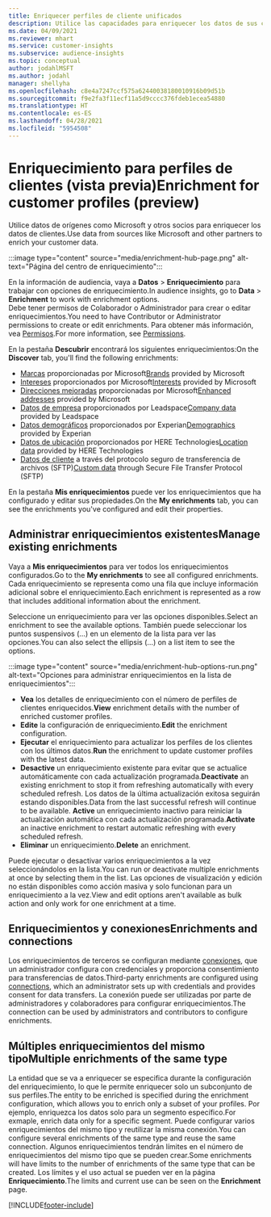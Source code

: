 ```yaml
---
title: Enriquecer perfiles de cliente unificados
description: Utilice las capacidades para enriquecer los datos de sus clientes.
ms.date: 04/09/2021
ms.reviewer: mhart
ms.service: customer-insights
ms.subservice: audience-insights
ms.topic: conceptual
author: jodahlMSFT
ms.author: jodahl
manager: shellyha
ms.openlocfilehash: c8e4a7247ccf575a62440038180010916b09d51b
ms.sourcegitcommit: f9e2fa3f11ecf11a5d9cccc376fdeb1ecea54880
ms.translationtype: HT
ms.contentlocale: es-ES
ms.lasthandoff: 04/28/2021
ms.locfileid: "5954508"
---
```

# <a name="enrichment-for-customer-profiles-preview"></a><span data-ttu-id="17316-103">Enriquecimiento para perfiles de clientes (vista previa)</span><span class="sxs-lookup"><span data-stu-id="17316-103">Enrichment for customer profiles (preview)</span></span>

<span data-ttu-id="17316-104">Utilice datos de orígenes como Microsoft y otros socios para enriquecer los datos de clientes.</span><span class="sxs-lookup"><span data-stu-id="17316-104">Use data from sources like Microsoft and other partners to enrich your customer data.</span></span>

:::image type="content" source="media/enrichment-hub-page.png" alt-text="Página del centro de enriquecimiento":::

<span data-ttu-id="17316-106">En la información de audiencia, vaya a **Datos** > **Enriquecimiento** para trabajar con opciones de enriquecimiento.</span><span class="sxs-lookup"><span data-stu-id="17316-106">In audience insights, go to **Data** > **Enrichment** to work with enrichment options.</span></span>    
<span data-ttu-id="17316-107">Debe tener permisos de Colaborador o Administrador para crear o editar enriquecimientos.</span><span class="sxs-lookup"><span data-stu-id="17316-107">You need to have Contributor or Administrator permissions to create or edit enrichments.</span></span> <span data-ttu-id="17316-108">Para obtener más información, vea [Permisos](permissions.md).</span><span class="sxs-lookup"><span data-stu-id="17316-108">For more information, see [Permissions](permissions.md).</span></span>

<span data-ttu-id="17316-109">En la pestaña **Descubrir** encontrará los siguientes enriquecimientos:</span><span class="sxs-lookup"><span data-stu-id="17316-109">On the **Discover** tab, you'll find the following enrichments:</span></span>

- <span data-ttu-id="17316-110">[Marcas](enrichment-microsoft.md) proporcionadas por Microsoft</span><span class="sxs-lookup"><span data-stu-id="17316-110">[Brands](enrichment-microsoft.md) provided by Microsoft</span></span>
- <span data-ttu-id="17316-111">[Intereses](enrichment-microsoft.md) proporcionados por Microsoft</span><span class="sxs-lookup"><span data-stu-id="17316-111">[Interests](enrichment-microsoft.md) provided by Microsoft</span></span>
- <span data-ttu-id="17316-112">[Direcciones mejoradas](enrichment-enhanced-addresses.md) proporcionadas por Microsoft</span><span class="sxs-lookup"><span data-stu-id="17316-112">[Enhanced addresses](enrichment-enhanced-addresses.md) provided by Microsoft</span></span>
- <span data-ttu-id="17316-113">[Datos de empresa](enrichment-leadspace.md) proporcionados por Leadspace</span><span class="sxs-lookup"><span data-stu-id="17316-113">[Company data](enrichment-leadspace.md) provided by Leadspace</span></span>
- <span data-ttu-id="17316-114">[Datos demográficos](enrichment-experian.md) proporcionados por Experian</span><span class="sxs-lookup"><span data-stu-id="17316-114">[Demographics](enrichment-experian.md) provided by Experian</span></span>
- <span data-ttu-id="17316-115">[Datos de ubicación](enrichment-here.md) proporcionados por HERE Technologies</span><span class="sxs-lookup"><span data-stu-id="17316-115">[Location data](enrichment-here.md) provided by HERE Technologies</span></span>
- <span data-ttu-id="17316-116">[Datos de cliente](enrichment-SFTP-custom-import.md) a través del protocolo seguro de transferencia de archivos (SFTP)</span><span class="sxs-lookup"><span data-stu-id="17316-116">[Custom data](enrichment-SFTP-custom-import.md) through Secure File Transfer Protocol (SFTP)</span></span>

<span data-ttu-id="17316-117">En la pestaña **Mis enriquecimientos** puede ver los enriquecimientos que ha configurado y editar sus propiedades.</span><span class="sxs-lookup"><span data-stu-id="17316-117">On the **My enrichments** tab, you can see the enrichments you've configured and edit their properties.</span></span>

## <a name="manage-existing-enrichments"></a><span data-ttu-id="17316-118">Administrar enriquecimientos existentes</span><span class="sxs-lookup"><span data-stu-id="17316-118">Manage existing enrichments</span></span>

<span data-ttu-id="17316-119">Vaya a **Mis enriquecimientos** para ver todos los enriquecimientos configurados.</span><span class="sxs-lookup"><span data-stu-id="17316-119">Go to the **My enrichments** to see all configured enrichments.</span></span> <span data-ttu-id="17316-120">Cada enriquecimiento se representa como una fila que incluye información adicional sobre el enriquecimiento.</span><span class="sxs-lookup"><span data-stu-id="17316-120">Each enrichment is represented as a row that includes additional information about the enrichment.</span></span>

<span data-ttu-id="17316-121">Seleccione un enriquecimiento para ver las opciones disponibles.</span><span class="sxs-lookup"><span data-stu-id="17316-121">Select an enrichment to see the available options.</span></span> <span data-ttu-id="17316-122">También puede seleccionar los puntos suspensivos (...) en un elemento de la lista para ver las opciones.</span><span class="sxs-lookup"><span data-stu-id="17316-122">You can also select the ellipsis (...) on a list item to see the options.</span></span>

:::image type="content" source="media/enrichment-hub-options-run.png" alt-text="Opciones para administrar enriquecimientos en la lista de enriquecimientos":::

- <span data-ttu-id="17316-124">**Vea** los detalles de enriquecimiento con el número de perfiles de clientes enriquecidos.</span><span class="sxs-lookup"><span data-stu-id="17316-124">**View** enrichment details with the number of enriched customer profiles.</span></span>
- <span data-ttu-id="17316-125">**Edite** la configuración de enriquecimiento.</span><span class="sxs-lookup"><span data-stu-id="17316-125">**Edit** the enrichment configuration.</span></span>
- <span data-ttu-id="17316-126">**Ejecutar** el enriquecimiento para actualizar los perfiles de los clientes con los últimos datos.</span><span class="sxs-lookup"><span data-stu-id="17316-126">**Run** the enrichment to update customer profiles with the latest data.</span></span>
- <span data-ttu-id="17316-127">**Desactive** un enriquecimiento existente para evitar que se actualice automáticamente con cada actualización programada.</span><span class="sxs-lookup"><span data-stu-id="17316-127">**Deactivate** an existing enrichment to stop it from refreshing automatically with every scheduled refresh.</span></span> <span data-ttu-id="17316-128">Los datos de la última actualización exitosa seguirán estando disponibles.</span><span class="sxs-lookup"><span data-stu-id="17316-128">Data from the last successful refresh will continue to be available.</span></span> <span data-ttu-id="17316-129">**Active** un enriquecimiento inactivo para reiniciar la actualización automática con cada actualización programada.</span><span class="sxs-lookup"><span data-stu-id="17316-129">**Activate** an inactive enrichment to restart automatic refreshing with every scheduled refresh.</span></span>
- <span data-ttu-id="17316-130">**Eliminar** un enriquecimiento.</span><span class="sxs-lookup"><span data-stu-id="17316-130">**Delete** an enrichment.</span></span>

<span data-ttu-id="17316-131">Puede ejecutar o desactivar varios enriquecimientos a la vez seleccionándolos en la lista.</span><span class="sxs-lookup"><span data-stu-id="17316-131">You can run or deactivate multiple enrichments at once by selecting them in the list.</span></span> <span data-ttu-id="17316-132">Las opciones de visualización y edición no están disponibles como acción masiva y solo funcionan para un enriquecimiento a la vez.</span><span class="sxs-lookup"><span data-stu-id="17316-132">View and edit options aren't available as bulk action and only work for one enrichment at a time.</span></span>

## <a name="enrichments-and-connections"></a><span data-ttu-id="17316-133">Enriquecimientos y conexiones</span><span class="sxs-lookup"><span data-stu-id="17316-133">Enrichments and connections</span></span>

<span data-ttu-id="17316-134">Los enriquecimientos de terceros se configuran mediante [conexiones](connections.md), que un administrador configura con credenciales y proporciona consentimiento para transferencias de datos.</span><span class="sxs-lookup"><span data-stu-id="17316-134">Third-party enrichments are configured using [connections](connections.md), which an administrator sets up with credentials and provides consent for data transfers.</span></span> <span data-ttu-id="17316-135">La conexión puede ser utilizadas por parte de administradores y colaboradores para configurar enriquecimientos.</span><span class="sxs-lookup"><span data-stu-id="17316-135">The connection can be used by administrators and contributors to configure enrichments.</span></span>  

## <a name="multiple-enrichments-of-the-same-type"></a><span data-ttu-id="17316-136">Múltiples enriquecimientos del mismo tipo</span><span class="sxs-lookup"><span data-stu-id="17316-136">Multiple enrichments of the same type</span></span>

<span data-ttu-id="17316-137">La entidad que se va a enriquecer se especifica durante la configuración del enriquecimiento, lo que le permite enriquecer solo un subconjunto de sus perfiles.</span><span class="sxs-lookup"><span data-stu-id="17316-137">The entity to be enriched is specified during the enrichment configuration, which allows you to enrich only a subset of your profiles.</span></span> <span data-ttu-id="17316-138">Por ejemplo, enriquezca los datos solo para un segmento específico.</span><span class="sxs-lookup"><span data-stu-id="17316-138">For exmaple, enrich data only for a specific segment.</span></span> <span data-ttu-id="17316-139">Puede configurar varios enriquecimientos del mismo tipo y reutilizar la misma conexión.</span><span class="sxs-lookup"><span data-stu-id="17316-139">You can configure several enrichments of the same type and reuse the same connection.</span></span> <span data-ttu-id="17316-140">Algunos enriquecimientos tendrán límites en el número de enriquecimientos del mismo tipo que se pueden crear.</span><span class="sxs-lookup"><span data-stu-id="17316-140">Some enrichments will have limits to the number of enrichments of the same type that can be created.</span></span> <span data-ttu-id="17316-141">Los límites y el uso actual se pueden ver en la página **Enriquecimiento**.</span><span class="sxs-lookup"><span data-stu-id="17316-141">The limits and current use can be seen on the **Enrichment** page.</span></span>

[!INCLUDE[footer-include](../includes/footer-banner.md)]
